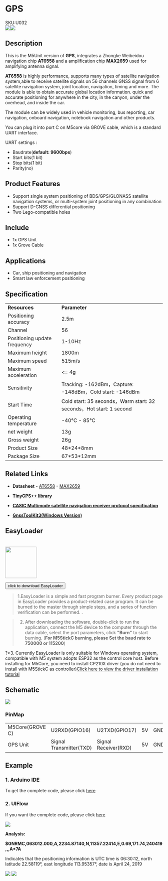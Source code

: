 # GPS

<div class="badge badge-pill badge-primary product_sku_tag">SKU:U032</div>

<div class="product_pic"><img src="assets/img/product_pics/unit/unit_gps_01.webp"><img src="assets/img/product_pics/unit/unit_gps_02.webp"></div>

## Description

This is the M5Unit version of **GPS**, integrates a Zhongke Weibeidou navigation chip **AT6558** and a amplification chip **MAX2659** used for amplifying antenna signal.

**AT6558** is highly performance, supports many types of satellite navigation system,able to receive satellite signals on 56 channels GNSS signal from 6 satellite navigation system, joint location, navigation, timing and more.
The module is able to obtain accurate global location information.  quick and accurate positioning for anywhere in the city, in the canyon, under the overhead, and inside the car.

The module can be widely used in vehicle monitoring, bus reporting, car navigation, onboard navigation, notebook navigation and other products.

You can plug it into port C on M5core via GROVE cable, which is a standard UART interface.

UART settings :
- Baudrate(**default: 9600bps**)
- Start bits(1 bit)
- Stop bits(1 bit)
- Parity(no)

## Product Features


- Support single system positioning of BDS/GPS/GLONASS satellite navigation systems, or multi-system joint positioning in any combination
- Support D-GNSS differential positioning
- Two Lego-compatible holes

## Include

- 1x GPS Unit
- 1x Grove Cable

## Applications

- Car, ship positioning and navigation
- Smart law enforcement positioning

## Specification

<table>
   <tr style="font-weight:bold">
      <td>Resources</td>
      <td>Parameter</td>
   </tr>
   <tr>
      <td>Positioning accuracy</td>
      <td>2.5m</td>
   </tr>
   <tr>
      <td>Channel</td>
      <td>56</td>
   </tr>
   <tr>
      <td>Positioning update frequency</td>
      <td>1-10Hz</td>
   </tr>
   <tr>
      <td>Maximum height</td>
      <td>1800m</td>
   </tr>
   <tr>
      <td>Maximum speed</td>
      <td>515m/s</td>
   </tr>
   <tr>
      <td>Maximum acceleration</td>
      <td> <= 4g</td>
   </tr>
   <tr>
      <td>Sensitivity</td>
      <td>Tracking: -162dBm，Capture: -148dBm，Cold start: -146dBm</td>
   </tr>
   <tr>
      <td>Start Time</td>
      <td>Cold start: 35 seconds，Warm start: 32 seconds，Hot start: 1 second</td>
   </tr>
   <tr>
      <td>Operating temperature</td>
      <td>-40°C - 85°C</td>
   </tr>
   <tr>
      <td>net weight</td>
      <td>13g</td>
   </tr>
   <tr>
      <td>Gross weight</td>
      <td>26g</td>
   </tr>
   <tr>
      <td>Product Size</td>
      <td>48*24*8mm</td>
   </tr>
   <tr>
      <td>Package Size</td>
      <td>67*53*12mm</td>
   </tr>
</table>


## Related Links

- **Datasheet** - [AT6558](https://m5stack.oss-cn-shenzhen.aliyuncs.com/resource/docs/datasheet/unit/AT6558_en.pdf) - [MAX2659](https://m5stack.oss-cn-shenzhen.aliyuncs.com/resource/docs/datasheet/unit/MAX2659_en.pdf)

- **[TinyGPS++ library](http://arduiniana.org/libraries/tinygpsplus/)**

- **[CASIC Multimode satellite navigation receiver protocol specification](https://m5stack.oss-cn-shenzhen.aliyuncs.com/resource/docs/datasheet/unit/Multimode_satellite_navigation_receiver_cn.pdf)**

- **[GnssToolKit3(Windows Version)](http://www.icofchina.com/d/file/xiazai/2018-05-23/2b29a8da746eec0ef1dcd9deae895298.zip)**

## EasyLoader

<img src="https://m5stack.oss-cn-shenzhen.aliyuncs.com/image/EasyLoader_logo.webp" width="100px" style="margin-top:20px">

<a href="https://m5stack.oss-cn-shenzhen.aliyuncs.com/EasyLoader/Unit/EasyLoader_GPSRaw.exe"><button type="button" class="btn btn-primary">click to download EasyLoader</button></a>

>1.EasyLoader is a simple and fast program burner. Every product page in EasyLoader provides a product-related case program. It can be burned to the master through simple steps, and a series of function verification can be performed. .

>2. After downloading the software, double-click to run the application, connect the M5 device to the computer through the data cable, select the port parameters, click **"Burn"** to start burning. (**For M5StickC burning, please Set the baud rate to 750000 or 115200**)

?>3. Currently EasyLoader is only suitable for Windows operating system, compatible with M5 system adopts ESP32 as the control core host. Before installing for M5Core, you need to install CP210X driver (you do not need to install with M5StickC as controller)[Click here to view the driver installation tutorial](en/related_documents/M5Burner#install-usb-driver)

## Schematic

<img src="assets/img/product_pics/unit/gps_sch.webp">

### PinMap

<table>
 <tr><td>M5Core(GROVE C)</td><td>U2RXD(GPIO16)</td><td>U2TXD(GPIO17)</td><td>5V</td><td>GND</td></tr>
 <tr><td>GPS Unit</td><td>Signal Transmitter(TXD)</td><td>Signal Receiver(RXD)</td><td>5V</td><td>GND</td></tr>
</table>


## Example

### 1. Arduino IDE

To get the complete code, please click [here](https://github.com/m5stack/M5Stack/tree/master/examples/Unit/GPS_AT6558)

### 2. UIFlow

If you want the complete code, please click [here](https://github.com/m5stack/M5-ProductExampleCodes/tree/master/Unit/GPS/UIFlow)

<img src="assets/img/product_pics/unit/gps/gps.webp">

**Analysis:**

**$GNRMC,063012.000,A,2234.87140,N,11357.22414,E,0.69,171.74,240419,,,A*7A**

Indicates that the positioning information is UTC time is 06:30:12, north latitude 22.58119°, east longitude 113.95357°, date is April 24, 2019

<img src="assets/img/product_pics/unit/gps/unit_gps_08.webp">

<img src="assets/img/product_pics/unit/gps/unit_gps_07.webp">

<script>

   var purchase_link = 'https://m5stack.com/collections/m5-unit/products/mini-gps-bds-unit';

   anchor_search(purchase_link);
   scrollFunc();

</script>